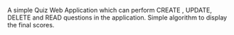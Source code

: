 A simple Quiz Web Application which can perform CREATE , UPDATE, DELETE and READ questions in the application. Simple algorithm to display the final scores.
